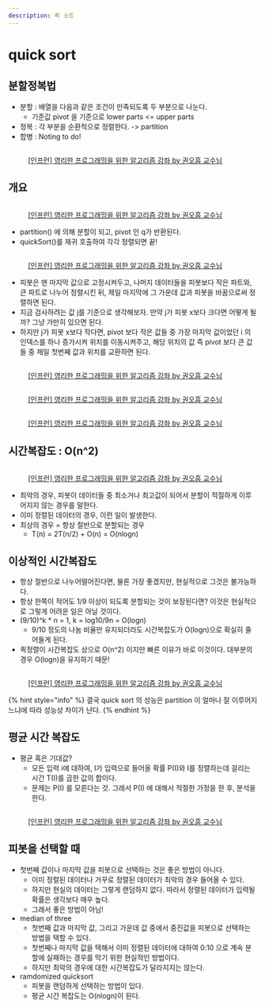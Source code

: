 ```yaml
---
description: 퀵 소트
---
```


# quick sort

## 분할정복법

* 분할 : 배열을 다음과 같은 조건이 만족되도록 두 부분으로 나눈다.&#x20;
  * 기준값 pivot 을 기준으로 lower parts <= upper parts&#x20;
* 정복 : 각 부분을 순환적으로 정렬한다. -> partition&#x20;
* 합병 : Noting to do!&#x20;

<figure><img src="../../../.gitbook/assets/image (24) (1) (1).png" alt=""><figcaption><p><a href="https://www.inflearn.com/course/%EC%95%8C%EA%B3%A0%EB%A6%AC%EC%A6%98-%EA%B0%95%EC%A2%8C">[인프런] 영리한 프로그래밍을 위한 알고리즘 강좌 by 권오흠 교수님</a></p></figcaption></figure>



## 개요&#x20;

<figure><img src="../../../.gitbook/assets/image (16) (1) (1).png" alt=""><figcaption><p><a href="https://www.inflearn.com/course/%EC%95%8C%EA%B3%A0%EB%A6%AC%EC%A6%98-%EA%B0%95%EC%A2%8C">[인프런] 영리한 프로그래밍을 위한 알고리즘 강좌 by 권오흠 교수님</a></p></figcaption></figure>

* partition() 에 의해 분할이 되고, pivot 인 q가 반환된다.&#x20;
* quickSort()를 재귀 호출하여 각각 정렬되면 끝!&#x20;

<figure><img src="../../../.gitbook/assets/image (11) (1).png" alt=""><figcaption><p><a href="https://www.inflearn.com/course/%EC%95%8C%EA%B3%A0%EB%A6%AC%EC%A6%98-%EA%B0%95%EC%A2%8C">[인프런] 영리한 프로그래밍을 위한 알고리즘 강좌 by 권오흠 교수님</a></p></figcaption></figure>

* 피봇은 맨 마지막 값으로 고정시켜두고, 나머지 데이터들을 피봇보다 작은 파트와, 큰 파트로 나누어 정렬시킨 뒤, 제일 마지막에 그 가운데 값과 피봇을 바꿈으로써 정렬하면 된다.&#x20;
* 지금 검사하려는 값 j를 기준으로 생각해보자. 만약 j가 피봇 x보다 크다면 어떻게 될까? 그냥 가만히 있으면 된다.&#x20;
* 하지만 j가 피봇 x보다 작다면, pivot 보다 작은 값들 중 가장 마지막 값이었던 i 의 인덱스를 하나 증가시켜 위치를 이동시켜주고, 해당 위치의 값 즉 pivot 보다 큰 값들 중 제일 첫번째 값과 위치를 교환하면 된다. &#x20;

<figure><img src="../../../.gitbook/assets/image (21) (1).png" alt=""><figcaption><p><a href="https://www.inflearn.com/course/%EC%95%8C%EA%B3%A0%EB%A6%AC%EC%A6%98-%EA%B0%95%EC%A2%8C">[인프런] 영리한 프로그래밍을 위한 알고리즘 강좌 by 권오흠 교수님</a></p></figcaption></figure>

<figure><img src="../../../.gitbook/assets/image (3) (1) (4).png" alt=""><figcaption><p><a href="https://www.inflearn.com/course/%EC%95%8C%EA%B3%A0%EB%A6%AC%EC%A6%98-%EA%B0%95%EC%A2%8C">[인프런] 영리한 프로그래밍을 위한 알고리즘 강좌 by 권오흠 교수님</a></p></figcaption></figure>

<figure><img src="../../../.gitbook/assets/image (7) (1) (5).png" alt=""><figcaption><p><a href="https://www.inflearn.com/course/%EC%95%8C%EA%B3%A0%EB%A6%AC%EC%A6%98-%EA%B0%95%EC%A2%8C">[인프런] 영리한 프로그래밍을 위한 알고리즘 강좌 by 권오흠 교수님</a></p></figcaption></figure>



## 시간복잡도 : O(n^2)&#x20;

<figure><img src="../../../.gitbook/assets/image (15) (2).png" alt=""><figcaption><p><a href="https://www.inflearn.com/course/%EC%95%8C%EA%B3%A0%EB%A6%AC%EC%A6%98-%EA%B0%95%EC%A2%8C">[인프런] 영리한 프로그래밍을 위한 알고리즘 강좌 by 권오흠 교수님</a></p></figcaption></figure>

* 최악의 경우, 피봇이 데이터들 중 최소거나 최고값이 되어서 분할이 적절하게 이루어지지 않는 경우를 말한다.&#x20;
* 이미 정렬된 데이터의 경우, 이런 일이 발생한다.&#x20;
* 최상의 경우 = 항상 절반으로 분할되는 경우
  * T(n) = 2T(n/2) + O(n) = O(nlogn)&#x20;



## 이상적인 시간복잡도

* 항상 절반으로 나누어떨어진다면, 물론 가장 좋겠지만, 현실적으로 그것은 불가능하다.&#x20;
* 항상 한쪽이 적어도 1/9 이상이 되도록 분할되는 것이 보장된다면? 이것은 현실적으로 그렇게 어려운 일은 아닐 것이다.&#x20;
* (9/10)^k \* n = 1, k = log10/9n = O(logn)&#x20;
  * 9/10 정도의 나눔 비율만 유지되더라도 시간복잡도가 O(logn)으로 확실히 줄어들게 된다.&#x20;
* 퀵정렬이 시간복잡도 상으로 O(n^2) 이지만 빠른 이유가 바로 이것이다. 대부분의 경우 O(logn)을 유지하기 때문!&#x20;

<figure><img src="../../../.gitbook/assets/image (5) (1) (5).png" alt=""><figcaption><p><a href="https://www.inflearn.com/course/%EC%95%8C%EA%B3%A0%EB%A6%AC%EC%A6%98-%EA%B0%95%EC%A2%8C">[인프런] 영리한 프로그래밍을 위한 알고리즘 강좌 by 권오흠 교수님</a></p></figcaption></figure>

{% hint style="info" %}
결국 quick sort 의 성능은 partition 이 얼마나 잘 이루어지느냐에 따라 성능상 차이가 난다.&#x20;
{% endhint %}



## 평균 시간 복잡도&#x20;

* 평균 혹은 기대값?&#x20;
  * 모든 입력 i에 대하여, I가 입력으로 들어올 확률 P(I)와 I를 정렬하는데 걸리는 시간 T(I)를 곱한 값의 합이다.&#x20;
  * 문제는 P(I) 를 모른다는 것. 그래서 P(I) 에 대해서 적절한 가정을 한 후, 분석을 한다.&#x20;

<figure><img src="../../../.gitbook/assets/image (12) (2).png" alt=""><figcaption><p><a href="https://www.inflearn.com/course/%EC%95%8C%EA%B3%A0%EB%A6%AC%EC%A6%98-%EA%B0%95%EC%A2%8C">[인프런] 영리한 프로그래밍을 위한 알고리즘 강좌 by 권오흠 교수님</a></p></figcaption></figure>



## 피봇을 선택할 때

* 첫번째 값이나 마지막 값을 피봇으로 선택하는 것은 좋은 방법이 아니다.&#x20;
  * 이미 정렬된 데이터나 거꾸로 정렬된 데이터가 최악의 경우 들어올 수 있다.&#x20;
  * 하지만 현실의 데이터는 그렇게 랜덤하지 없다. 따라서 정렬된 데이터가 입력될 확률은 생각보다 매우 높다.&#x20;
  * 그래서 좋은 방법이 아님!&#x20;
* median of three
  * 첫번째 값과 마지막 값, 그리고 가운데 값 중에서 중진값을 피봇으로 선택하는 방법을 택할 수 있다.&#x20;
  * 첫번째나 마지막 값을 택해서 이미 정렬된 데이터에 대하여 0:10 으로 계속 분할에 실패하는 경우를 막기 위한 현실적인 방법이다. &#x20;
  * 하지만 최악의 경우에 대한 시간복잡도가 달라지지는 않는다. &#x20;
* ramdomized quicksort
  * 피봇을 랜덤하게 선택하는 방법이 있다.&#x20;
  * 평균 시간 복잡도는 O(nlogn)이 된다.&#x20;

